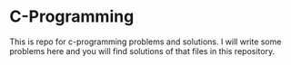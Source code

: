 # C-Programming
This is repo for c-programming problems and solutions.
I will write some problems here and you will find solutions of that files in this repository.
